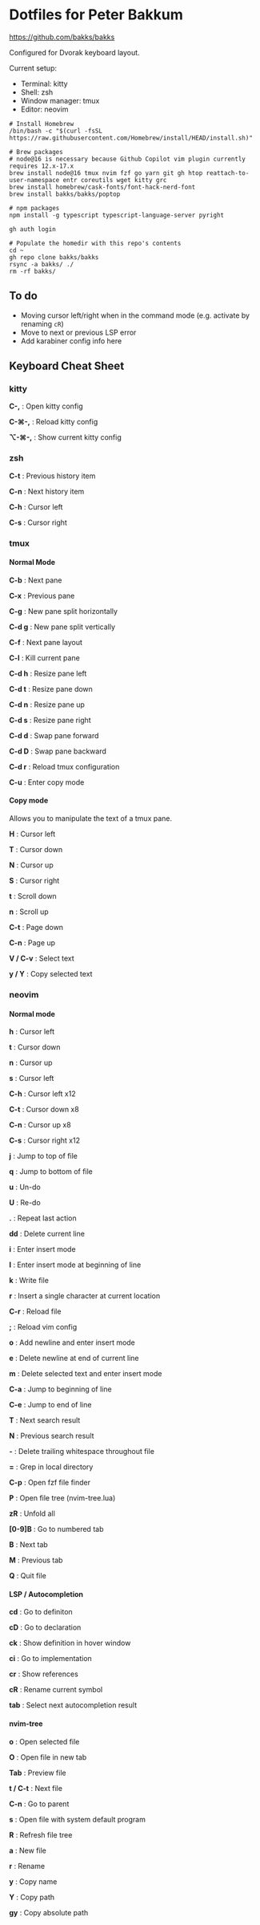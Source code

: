 # Dotfiles for Peter Bakkum

https://github.com/bakks/bakks

Configured for Dvorak keyboard layout.

Current setup:

- Terminal: kitty
- Shell: zsh
- Window manager: tmux
- Editor: neovim

```
# Install Homebrew
/bin/bash -c "$(curl -fsSL https://raw.githubusercontent.com/Homebrew/install/HEAD/install.sh)"

# Brew packages
# node@16 is necessary because Github Copilot vim plugin currently requires 12.x-17.x
brew install node@16 tmux nvim fzf go yarn git gh htop reattach-to-user-namespace entr coreutils wget kitty grc
brew install homebrew/cask-fonts/font-hack-nerd-font
brew install bakks/bakks/poptop

# npm packages
npm install -g typescript typescript-language-server pyright

gh auth login

# Populate the homedir with this repo's contents
cd ~
gh repo clone bakks/bakks
rsync -a bakks/ ./
rm -rf bakks/
```

## To do

- Moving cursor left/right when in the command mode (e.g. activate by renaming `cR`)
- Move to next or previous LSP error
- Add karabiner config info here

## Keyboard Cheat Sheet

### kitty

**C-,**
: Open kitty config

**C-⌘-,**
: Reload kitty config

**⌥-⌘-,**
: Show current kitty config

### zsh

**C-t**
: Previous history item

**C-n**
: Next history item

**C-h**
: Cursor left

**C-s**
: Cursor right

### tmux

#### Normal Mode

**C-b**
: Next pane

**C-x**
: Previous pane

**C-g**
: New pane split horizontally

**C-d g**
: New pane split vertically

**C-f**
: Next pane layout

**C-l**
: Kill current pane

**C-d h**
: Resize pane left

**C-d t**
: Resize pane down

**C-d n**
: Resize pane up

**C-d s**
: Resize pane right

**C-d d**
: Swap pane forward

**C-d D**
: Swap pane backward

**C-d r**
: Reload tmux configuration

**C-u**
: Enter copy mode

#### Copy mode

Allows you to manipulate the text of a tmux pane.

**H**
: Cursor left

**T**
: Cursor down

**N**
: Cursor up

**S**
: Cursor right

**t**
: Scroll down

**n**
: Scroll up

**C-t**
: Page down

**C-n**
: Page up

**V / C-v**
: Select text

**y / Y**
: Copy selected text

### neovim

#### Normal mode

**h**
: Cursor left

**t**
: Cursor down

**n**
: Cursor up

**s**
: Cursor left

**C-h**
: Cursor left x12

**C-t**
: Cursor down x8

**C-n**
: Cursor up x8

**C-s**
: Cursor right x12

**j**
: Jump to top of file

**q**
: Jump to bottom of file

**u**
: Un-do

**U**
: Re-do

**.**
: Repeat last action

**dd**
: Delete current line

**i**
: Enter insert mode

**I**
: Enter insert mode at beginning of line

**k**
: Write file

**r**
: Insert a single character at current location

**C-r**
: Reload file

**;**
: Reload vim config

**o**
: Add newline and enter insert mode

**e**
: Delete newline at end of current line

**m**
: Delete selected text and enter insert mode

**C-a**
: Jump to beginning of line

**C-e**
: Jump to end of line

**T**
: Next search result

**N**
: Previous search result

**-**
: Delete trailing whitespace throughout file

**=**
: Grep in local directory

**C-p**
: Open fzf file finder

**P**
: Open file tree (nvim-tree.lua)

**zR**
: Unfold all

**[0-9]B**
: Go to numbered tab

**B**
: Next tab

**M**
: Previous tab

**Q**
: Quit file

#### LSP / Autocompletion

**cd**
: Go to definiton

**cD**
: Go to declaration

**ck**
: Show definition in hover window

**ci**
: Go to implementation

**cr**
: Show references

**cR**
: Rename current symbol

**tab**
: Select next autocompletion result

#### nvim-tree

**o**
: Open selected file

**O**
: Open file in new tab

**Tab**
: Preview file

**t / C-t**
: Next file

**C-n**
: Go to parent

**s**
: Open file with system default program

**R**
: Refresh file tree

**a**
: New file

**r**
: Rename

**y**
: Copy name

**Y**
: Copy path

**gy**
: Copy absolute path
